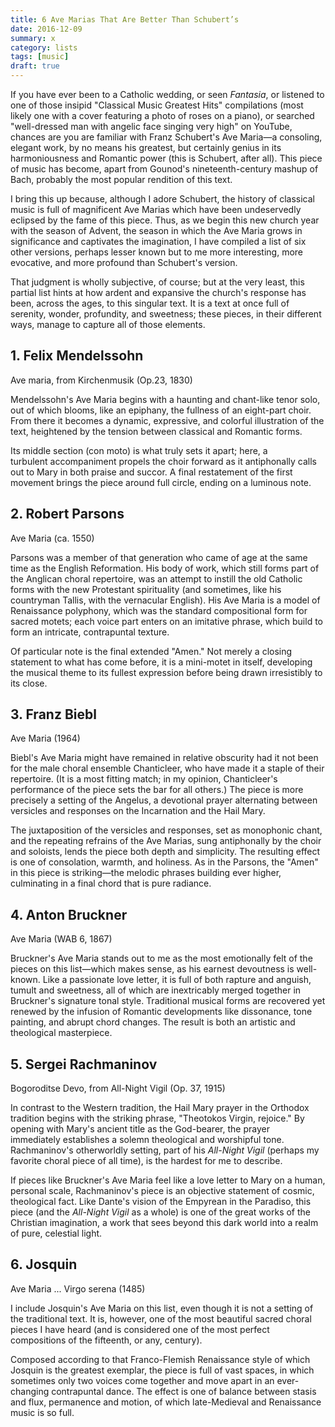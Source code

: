 ```yaml
---
title: 6 Ave Marias That Are Better Than Schubert’s
date: 2016-12-09
summary: x
category: lists
tags: [music]
draft: true
---
```


If you have ever been to a Catholic wedding, or seen *Fantasia*, or listened to one of those insipid "Classical Music Greatest Hits" compilations (most likely one with a cover featuring a photo of roses on a piano), or searched "well-dressed man with angelic face singing very high" on YouTube, chances are you are familiar with Franz Schubert's Ave Maria—a consoling, elegant work, by no means his greatest, but certainly genius in its harmoniousness and Romantic power (this is Schubert, after all). This piece of music has become, apart from Gounod's nineteenth-century mashup of Bach, probably the most popular rendition of this text.

I bring this up because, although I adore Schubert, the history of classical music is full of magnificent Ave Marias which have been undeservedly eclipsed by the fame of this piece. Thus, as we begin this new church year with the season of Advent, the season in which the Ave Maria grows in significance and captivates the imagination, I have compiled a list of six other versions, perhaps lesser known but to me more interesting, more evocative, and more profound than Schubert's version.

That judgment is wholly subjective, of course; but at the very least, this partial list hints at how ardent and expansive the church's response has been, across the ages, to this singular text. It is a text at once full of serenity, wonder, profundity, and sweetness; these pieces, in their different ways, manage to capture all of those elements.

## 1. Felix Mendelssohn

Ave maria, from Kirchenmusik (Op.23, 1830)

Mendelssohn's Ave Maria begins with a haunting and chant-like tenor solo, out of which blooms, like an epiphany, the fullness of an eight-part choir. From there it becomes a dynamic, expressive, and colorful illustration of the text, heightened by the tension between classical and Romantic forms.

Its middle section (con moto) is what truly sets it apart; here, a turbulent accompaniment propels the choir forward as it antiphonally calls out to Mary in both praise and succor. A final restatement of the first movement brings the piece around full circle, ending on a luminous note.

## 2. Robert Parsons

Ave Maria (ca. 1550)

Parsons was a member of that generation who came of age at the same time as the English Reformation. His body of work, which still forms part of the Anglican choral repertoire, was an attempt to instill the old Catholic forms with the new Protestant spirituality (and sometimes, like his countryman Tallis, with the vernacular English). His Ave Maria is a model of Renaissance polyphony, which was the standard compositional form for sacred motets; each voice part enters on an imitative phrase, which build to form an intricate, contrapuntal texture.

Of particular note is the final extended "Amen." Not merely a closing statement to what has come before, it is a mini-motet in itself, developing the musical theme to its fullest expression before being drawn irresistibly to its close.

## 3. Franz Biebl

Ave Maria (1964)

Biebl's Ave Maria might have remained in relative obscurity had it not been for the male choral ensemble Chanticleer, who have made it a staple of their repertoire. (It is a most fitting match; in my opinion, Chanticleer's performance of the piece sets the bar for all others.) The piece is more precisely a setting of the Angelus, a devotional prayer alternating between versicles and responses on the Incarnation and the Hail Mary.

The juxtaposition of the versicles and responses, set as monophonic chant, and the repeating refrains of the Ave Marias, sung antiphonally by the choir and soloists, lends the piece both depth and simplicity. The resulting effect is one of consolation, warmth, and holiness. As in the Parsons, the "Amen" in this piece is striking—the melodic phrases building ever higher, culminating in a final chord that is pure radiance.

## 4. Anton Bruckner

Ave Maria (WAB 6, 1867)

Bruckner's Ave Maria stands out to me as the most emotionally felt of the pieces on this list—which makes sense, as his earnest devoutness is well-known. Like a passionate love letter, it is full of both rapture and anguish, tumult and sweetness, all of which are inextricably merged together in Bruckner's signature tonal style. Traditional musical forms are recovered yet renewed by the infusion of Romantic developments like dissonance, tone painting, and abrupt chord changes. The result is both an artistic and theological masterpiece.

## 5. Sergei Rachmaninov

Bogoroditse Devo, from All-Night Vigil (Op. 37, 1915)

In contrast to the Western tradition, the Hail Mary prayer in the Orthodox tradition begins with the striking phrase, "Theotokos Virgin, rejoice." By opening with Mary's ancient title as the God-bearer, the prayer immediately establishes a solemn theological and worshipful tone. Rachmaninov's otherworldly setting, part of his *All-Night Vigil* (perhaps my favorite choral piece of all time), is the hardest for me to describe.

If pieces like Bruckner's Ave Maria feel like a love letter to Mary on a human, personal scale, Rachmaninov's piece is an objective statement of cosmic, theological fact. Like Dante's vision of the Empyrean in the Paradiso, this piece (and the *All-Night Vigil* as a whole) is one of the great works of the Christian imagination, a work that sees beyond this dark world into a realm of pure, celestial light.

## 6. Josquin

Ave Maria ... Virgo serena (1485)

I include Josquin's Ave Maria on this list, even though it is not a setting of the traditional text. It is, however, one of the most beautiful sacred choral pieces I have heard (and is considered one of the most perfect compositions of the fifteenth, or any, century).

Composed according to that Franco-Flemish Renaissance style of which Josquin is the greatest exemplar, the piece is full of vast spaces, in which sometimes only two voices come together and move apart in an ever-changing contrapuntal dance. The effect is one of balance between stasis and flux, permanence and motion, of which late-Medieval and Renaissance music is so full.
